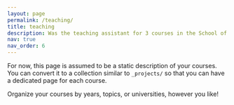 ```yaml
---
layout: page
permalink: /teaching/
title: teaching
description: Was the teaching assistant for 3 courses in the School of Electrical and Software Engineering
nav: true
nav_order: 6
---
```


For now, this page is assumed to be a static description of your courses. You can convert it to a collection similar to `_projects/` so that you can have a dedicated page for each course.

Organize your courses by years, topics, or universities, however you like!
